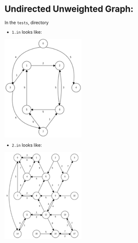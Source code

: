 # Undirected Unweighted Graph:

In the `tests`, directory

- `1.in` looks like:

<p float="left">
  <img src="https://raw.githubusercontent.com/Tymotex/DataStructures/master/Images/interactive-graph/tests/weighted-digraph-1.png" width="50%" />
</p>

- `2.in` looks like:

<p float="left">
  <img src="https://raw.githubusercontent.com/Tymotex/DataStructures/master/Images/interactive-graph/tests/weighted-digraph-2.png" width="50%" />
</p>

